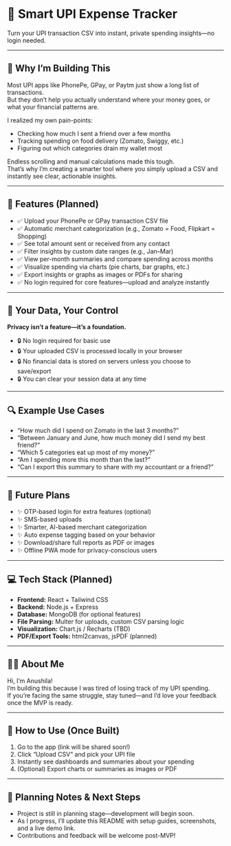 # 💸 Smart UPI Expense Tracker  
Turn your UPI transaction CSV into instant, private spending insights—no login needed.

---

## 📌 Why I’m Building This  
Most UPI apps like PhonePe, GPay, or Paytm just show a long list of transactions.  
But they don’t help you actually understand where your money goes, or what your financial patterns are.

I realized my own pain-points:

- Checking how much I sent a friend over a few months  
- Tracking spending on food delivery (Zomato, Swiggy, etc.)  
- Figuring out which categories drain my wallet most  

Endless scrolling and manual calculations made this tough.  
That’s why I’m creating a smarter tool where you simply upload a CSV and instantly see clear, actionable insights.

---

## 🚀 Features (Planned)

- ✅ Upload your PhonePe or GPay transaction CSV file  
- ✅ Automatic merchant categorization (e.g., Zomato = Food, Flipkart = Shopping)  
- ✅ See total amount sent or received from any contact  
- ✅ Filter insights by custom date ranges (e.g., Jan–Mar)  
- ✅ View per-month summaries and compare spending across months  
- ✅ Visualize spending via charts (pie charts, bar graphs, etc.)  
- ✅ Export insights or graphs as images or PDFs for sharing  
- ✅ No login required for core features—upload and analyze instantly  

---

## 🔐 Your Data, Your Control  
**Privacy isn’t a feature—it’s a foundation.**

- 🔒 No login required for basic use  
- 🔒 Your uploaded CSV is processed locally in your browser  
- 🔒 No financial data is stored on servers unless you choose to save/export  
- 🔒 You can clear your session data at any time  

---

## 🔍 Example Use Cases  

- “How much did I spend on Zomato in the last 3 months?”  
- “Between January and June, how much money did I send my best friend?”  
- “Which 5 categories eat up most of my money?”  
- “Am I spending more this month than the last?”  
- “Can I export this summary to share with my accountant or a friend?”

---

## 🧠 Future Plans

- ✨ OTP-based login for extra features (optional)  
- ✨ SMS-based uploads  
- ✨ Smarter, AI-based merchant categorization  
- ✨ Auto expense tagging based on your behavior  
- ✨ Download/share full reports as PDF or images  
- ✨ Offline PWA mode for privacy-conscious users  

---

## 💻 Tech Stack (Planned)

- **Frontend:** React + Tailwind CSS  
- **Backend:** Node.js + Express  
- **Database:** MongoDB (for optional features)  
- **File Parsing:** Multer for uploads, custom CSV parsing logic  
- **Visualization:** Chart.js / Recharts (TBD)  
- **PDF/Export Tools:** html2canvas, jsPDF (planned)  

---

## 🙋‍♀️ About Me  
Hi, I’m Anushila!  
I’m building this because I was tired of losing track of my UPI spending.  
If you’re facing the same struggle, stay tuned—and I’d love your feedback once the MVP is ready.

---

## 🚧 How to Use (Once Built)

1. Go to the app (link will be shared soon!)  
2. Click “Upload CSV” and pick your UPI file  
3. Instantly see dashboards and summaries about your spending  
4. (Optional) Export charts or summaries as images or PDF  

---

## 📌 Planning Notes & Next Steps  

- Project is still in planning stage—development will begin soon.  
- As I progress, I’ll update this README with setup guides, screenshots, and a live demo link.  
- Contributions and feedback will be welcome post-MVP!  
